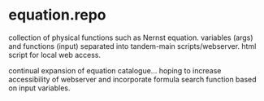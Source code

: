 # equation.repo
collection of physical functions such as Nernst equation.
variables (args) and functions (input) separated into tandem-main scripts/webserver.
html script for local web access.

continual expansion of equation catalogue...
hoping to increase accessibility of webserver and incorporate formula search function based on input variables.
